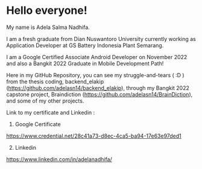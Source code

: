 # Hello everyone!

My name is Adela Salma Nadhifa.

I am a fresh graduate from Dian Nuswantoro University currently working as Application Developer at GS Battery Indonesia Plant Semarang.

I am a Google Certified Associate Android Developer on November 2022 and also a Bangkit 2022 Graduate in Mobile Development Path!

Here in my GitHub Repository, you can see my struggle-and-tears ( :D ) from the thesis coding, backend_elakip (https://github.com/adelasn14/backend_elakip), through my Bangkit 2022 capstone project, Braindiction (https://github.com/adelasn14/BrainDiction), and some of my other projects.


Link to my certificate and Linkedin :

1. Google Certificate

https://www.credential.net/28c41a73-d8ec-4ca5-ba94-17e63e97ded1

2. Linkedin

https://www.linkedin.com/in/adelanadhifa/

